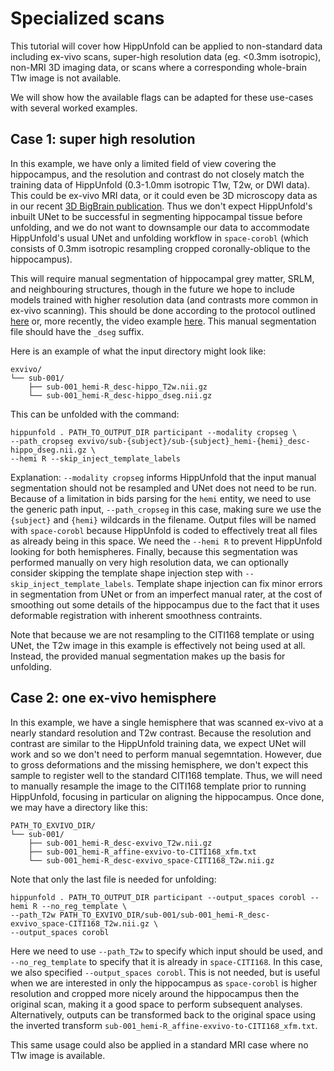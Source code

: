 # Specialized scans

This tutorial will cover how HippUnfold can be applied to non-standard
data including ex-vivo scans, super-high resolution data (eg. \<0.3mm
isotropic), non-MRI 3D imaging data, or scans where a corresponding
whole-brain T1w image is not available.

We will show how the available flags can be adapted for these use-cases
with several worked examples.

## Case 1: super high resolution

In this example, we have only a limited field of view covering the
hippocampus, and the resolution and contrast do not closely match the
training data of HippUnfold (0.3-1.0mm isotropic T1w, T2w, or DWI data).
This could be ex-vivo MRI data, or it could even be 3D microscopy data
as in our recent [3D BigBrain
publication](https://www.sciencedirect.com/science/article/pii/S105381191930919X).
Thus we don\'t expect HippUnfold\'s inbuilt UNet to be successful in
segmenting hippocampal tissue before unfolding, and we do not want to
downsample our data to accommodate HippUnfold\'s usual UNet and
unfolding workflow in `space-corobl` (which consists of 0.3mm isotropic
resampling cropped coronally-oblique to the hippocampus).

This will require manual segmentation of hippocampal grey matter, SRLM,
and neighbouring structures, though in the future we hope to include
models trained with higher resolution data (and contrasts more common in
ex-vivo scanning). This should be done according to the protocol
outlined
[here](https://ars.els-cdn.com/content/image/1-s2.0-S1053811917309977-mmc1.pdf)
or, more recently, the video example
[here](https://www.youtube.com/watch?v=mUQJ2GUcnLU&t=1s). This manual
segmentation file should have the `_dseg` suffix.

Here is an example of what the input directory might look like:

    exvivo/
    └── sub-001/
        ├── sub-001_hemi-R_desc-hippo_T2w.nii.gz
        └── sub-001_hemi-R_desc-hippo_dseg.nii.gz

This can be unfolded with the command:

    hippunfold . PATH_TO_OUTPUT_DIR participant --modality cropseg \
    --path_cropseg exvivo/sub-{subject}/sub-{subject}_hemi-{hemi}_desc-hippo_dseg.nii.gz \
    --hemi R --skip_inject_template_labels

Explanation: `--modality cropseg` informs HippUnfold that the input
manual segmentation should not be resampled and UNet does not need to be
run. Because of a limitation in bids parsing for the `hemi`
entity, we need to use the generic path input,
`--path_cropseg` in this case, making sure we use the
`{subject}` and `{hemi}` wildcards in the
filename. Output files will be named with `space-corobl` because
HippUnfold is coded to effectively treat all files as already being in
this space. We need the `--hemi R` to prevent HippUnfold looking for
both hemispheres. Finally, because this segmentation was performed
manually on very high resolution data, we can optionally consider
skipping the template shape injection step with
`--skip_inject_template_labels`. Template shape injection can fix minor
errors in segmentation from UNet or from an imperfect manual rater, at
the cost of smoothing out some details of the hippocampus due to the
fact that it uses deformable registration with inherent smoothness
contraints.

Note that because we are not resampling to the CITI168 template or using
UNet, the T2w image in this example is effectively not being used at
all. Instead, the provided manual segmentation makes up the basis for
unfolding.

## Case 2: one ex-vivo hemisphere 
In this example, we have a single hemisphere that was scanned ex-vivo at a
nearly standard resolution and T2w contrast. Because the resolution and
contrast are similar to the HippUnfold training data, we expect UNet
will work and so we don\'t need to perform manual segemntation. However,
due to gross deformations and the missing hemisphere, we don\'t expect
this sample to register well to the standard CITI168 template. Thus, we
will need to manually resample the image to the CITI168 template prior
to running HippUnfold, focusing in particular on aligning the
hippocampus. Once done, we may have a directory like this:

    PATH_TO_EXVIVO_DIR/
    └── sub-001/
        ├── sub-001_hemi-R_desc-exvivo_T2w.nii.gz
        ├── sub-001_hemi-R_affine-exvivo-to-CITI168_xfm.txt
        └── sub-001_hemi-R_desc-exvivo_space-CITI168_T2w.nii.gz

Note that only the last file is needed for unfolding:

    hippunfold . PATH_TO_OUTPUT_DIR participant --output_spaces corobl --hemi R --no_reg_template \
    --path_T2w PATH_TO_EXVIVO_DIR/sub-001/sub-001_hemi-R_desc-exvivo_space-CITI168_T2w.nii.gz \
    --output_spaces corobl

Here we need to use `--path_T2w` to specify which input should be used,
and `--no_reg_template` to specify that it is already in
`space-CITI168`. In this case, we also specified
`--output_spaces corobl`. This is not needed, but is useful when we are
interested in only the hippocampus as `space-corobl` is higher
resolution and cropped more nicely around the hippocampus then the
original scan, making it a good space to perform subsequent analyses.
Alternatively, outputs can be transformed back to the original space
using the inverted transform
`sub-001_hemi-R_affine-exvivo-to-CITI168_xfm.txt`.

This same usage could also be applied in a standard MRI case where no
T1w image is available.
